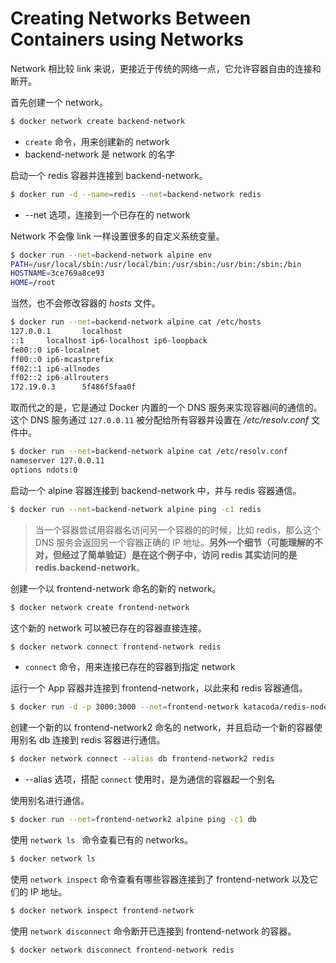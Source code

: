 # Creating Networks Between Containers using Networks

Network 相比较 link 来说，更接近于传统的网络一点，它允许容器自由的连接和断开。

首先创建一个 network。

```bash
$ docker network create backend-network
```

- `create` 命令，用来创建新的 network
- backend-network 是 network 的名字

启动一个 redis 容器并连接到 backend-network。

```bash
$ docker run -d --name=redis --net=backend-network redis
```

- --net 选项，连接到一个已存在的 network

Network 不会像 link 一样设置很多的自定义系统变量。

```bash
$ docker run --net=backend-network alpine env
PATH=/usr/local/sbin:/usr/local/bin:/usr/sbin:/usr/bin:/sbin:/bin
HOSTNAME=3ce769a8ce93
HOME=/root
```

当然，也不会修改容器的 *hosts* 文件。

```bash
$ docker run --net=backend-network alpine cat /etc/hosts
127.0.0.1       localhost
::1     localhost ip6-localhost ip6-loopback
fe00::0 ip6-localnet
ff00::0 ip6-mcastprefix
ff02::1 ip6-allnodes
ff02::2 ip6-allrouters
172.19.0.3      5f486f5faa0f
```

取而代之的是，它是通过 Docker 内置的一个 DNS 服务来实现容器间的通信的。这个 DNS 服务通过 `127.0.0.11` 被分配给所有容器并设置在 */etc/resolv.conf* 文件中。

```bash
$ docker run --net=backend-network alpine cat /etc/resolv.conf
nameserver 127.0.0.11
options ndots:0
```

启动一个 alpine 容器连接到 backend-network 中，并与 redis 容器通信。

```bash
$ docker run --net=backend-network alpine ping -c1 redis
```

> 当一个容器尝试用容器名访问另一个容器的的时候，比如 redis，那么这个 DNS 服务会返回另一个容器正确的 IP 地址。**另外一个细节（可能理解的不对，但经过了简单验证）是在这个例子中，访问 redis 其实访问的是 redis.backend-network**。

创建一个以 frontend-network 命名的新的 network。

```bash
$ docker network create frontend-network
```

这个新的 network 可以被已存在的容器直接连接。

```bash
$ docker network connect frontend-network redis
```

- `connect` 命令，用来连接已存在的容器到指定 network

运行一个 App 容器并连接到 frontend-network，以此来和 redis 容器通信。

```bash
$ docker run -d -p 3000:3000 --net=frontend-network katacoda/redis-node-docker-example
```

创建一个新的以 frontend-network2 命名的 network，并且启动一个新的容器使用别名 db 连接到 redis 容器进行通信。

```bash
$ docker network connect --alias db frontend-network2 redis
```

- --alias 选项，搭配 `connect` 使用时，是为通信的容器起一个别名

使用别名进行通信。

```bash
$ docker run --net=frontend-network2 alpine ping -c1 db
```

使用 `network ls ` 命令查看已有的 networks。

```bash
$ docker network ls
```

使用 `network inspect` 命令查看有哪些容器连接到了 frontend-network 以及它们的 IP 地址。

```bash
$ docker network inspect frontend-network
```

使用 `network disconnect` 命令断开已连接到 frontend-network 的容器。

```bash
$ docker network disconnect frontend-network redis
```